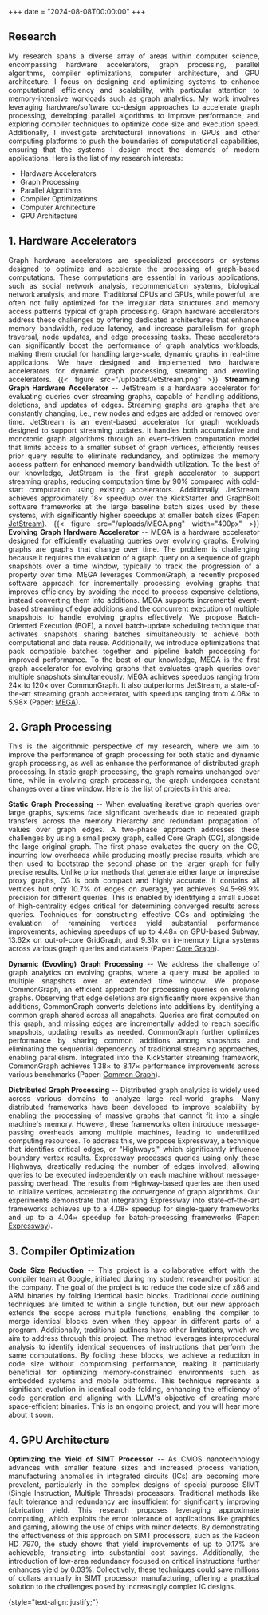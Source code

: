 +++
date = "2024-08-08T00:00:00"
+++

<div style="text-align: justify;">

## Research 
My research spans a diverse array of areas within computer science, encompassing hardware accelerators, graph processing, parallel algorithms, compiler optimizations, computer architecture, and GPU architecture. I focus on designing and optimizing systems to enhance computational efficiency and scalability, with particular attention to memory-intensive workloads such as graph analytics. My work involves leveraging hardware/software co-design approaches to accelerate graph processing, developing parallel algorithms to improve performance, and exploring compiler techniques to optimize code size and execution speed. Additionally, I investigate architectural innovations in GPUs and other computing platforms to push the boundaries of computational capabilities, ensuring that the systems I design meet the demands of modern applications. Here is the list of my research interests:

- Hardware Accelerators
- Graph Processing
- Parallel Algorithms
- Compiler Optimizations
- Computer Architecture
- GPU Architecture

## 1. Hardware Accelerators

Graph hardware accelerators are specialized processors or systems designed to optimize and accelerate the processing of graph-based computations. These computations are essential in various applications, such as social network analysis, recommendation systems, biological network analysis, and more. Traditional CPUs and GPUs, while powerful, are often not fully optimized for the irregular data structures and memory access patterns typical of graph processing. Graph hardware accelerators address these challenges by offering dedicated architectures that enhance memory bandwidth, reduce latency, and increase parallelism for graph traversal, node updates, and edge processing tasks. These accelerators can significantly boost the performance of graph analytics workloads, making them crucial for handling large-scale, dynamic graphs in real-time applications. We have designed and implemented two hardware accelerators for dynamic graph processing, streaming and evovling accelerators. 
{{< figure src="/uploads/JetStream.png" >}}
**Streaming Graph Hardware Accelerator** -- JetStream is a hardware accelerator for evaluating queries over streaming graphs, capable of handling additions, deletions, and updates of edges. Streaming graphs are graphs that are constantly changing, i.e., new nodes and edges are added or removed over time. JetStream is an event-based accelerator for graph workloads designed to support streaming updates. It handles both accumulative and monotonic graph algorithms through an event-driven computation model that limits access to a smaller subset of graph vertices, efficiently reuses prior query results to eliminate redundancy, and optimizes the memory access pattern for enhanced memory bandwidth utilization. To the best of our knowledge, JetStream is the first graph accelerator to support streaming graphs, reducing computation time by 90% compared with cold-start computation using existing accelerators. Additionally, JetStream achieves approximately 18× speedup over the KickStarter and GraphBolt software frameworks at the large baseline batch sizes used by these systems, with significantly higher speedups at smaller batch sizes (Paper: [JetStream](https://dl.acm.org/doi/abs/10.1145/3466752.3480126)).
{{< figure src="/uploads/MEGA.png" width="400px" >}}
**Evolving Graph Hardware Accelerator** -- MEGA is a hardware accelerator designed for efficiently evaluating queries over evolving graphs. Evolving graphs are graphs that change over time. The problem is challenging because it requires the evaluation of a graph query on a sequence of graph snapshots over a time window, typically to track the progression of a property over time. MEGA leverages CommonGraph, a recently proposed software approach for incrementally processing evolving graphs that improves efficiency by avoiding the need to process expensive deletions, instead converting them into additions. MEGA supports incremental event-based streaming of edge additions and the concurrent execution of multiple snapshots to handle evolving graphs effectively. We propose Batch-Oriented Execution (BOE), a novel batch-update scheduling technique that activates snapshots sharing batches simultaneously to achieve both computational and data reuse. Additionally, we introduce optimizations that pack compatible batches together and pipeline batch processing for improved performance. To the best of our knowledge, MEGA is the first graph accelerator for evolving graphs that evaluates graph queries over multiple snapshots simultaneously. MEGA achieves speedups ranging from 24× to 120× over CommonGraph. It also outperforms JetStream, a state-of-the-art streaming graph accelerator, with speedups ranging from 4.08× to 5.98× (Paper: [MEGA](https://dl.acm.org/doi/abs/10.1145/3613424.3614260)).

## 2. Graph Processing
This is the algorithmic perspective of my research, where we aim to improve the performance of graph processing for both static and dynamic graph processing, as well as enhance the performance of distributed graph processing. In static graph processing, the graph remains unchanged over time, while in evolving graph processing, the graph undergoes constant changes over a time window. Here is the list of projects in this area:

**Static Graph Processing** -- When evaluating iterative graph queries over large graphs, systems face significant overheads due to repeated graph transfers across the memory hierarchy and redundant propagation of values over graph edges. A two-phase approach addresses these challenges by using a small proxy graph, called Core Graph (CG), alongside the large original graph. The first phase evaluates the query on the CG, incurring low overheads while producing mostly precise results, which are then used to bootstrap the second phase on the larger graph for fully precise results. Unlike prior methods that generate either large or imprecise proxy graphs, CG is both compact and highly accurate. It contains all vertices but only 10.7% of edges on average, yet achieves 94.5–99.9% precision for different queries. This is enabled by identifying a small subset of high-centrality edges critical for determining converged results across queries. Techniques for constructing effective CGs and optimizing the evaluation of remaining vertices yield substantial performance improvements, achieving speedups of up to 4.48× on GPU-based Subway, 13.62× on out-of-core GridGraph, and 9.31× on in-memory Ligra systems across various graph queries and datasets (Paper: [Core Graph](https://dl.acm.org/doi/abs/10.1145/3627703.3629571)).

**Dynamic (Evovling) Graph Processing** -- We address the challenge of graph analytics on evolving graphs, where a query must be applied to multiple snapshots over an extended time window. We propose CommonGraph, an efficient approach for processing queries on evolving graphs. Observing that edge deletions are significantly more expensive than additions, CommonGraph converts deletions into additions by identifying a common graph shared across all snapshots. Queries are first computed on this graph, and missing edges are incrementally added to reach specific snapshots, updating results as needed. CommonGraph further optimizes performance by sharing common additions among snapshots and eliminating the sequential dependency of traditional streaming approaches, enabling parallelism. Integrated into the KickStarter streaming framework, CommonGraph achieves 1.38× to 8.17× performance improvements across various benchmarks (Paper: [Common Graph](https://dl.acm.org/doi/abs/10.1145/3575693.3575713)).

**Distributed Graph Processing** -- Distributed graph analytics is widely used across various domains to analyze large real-world graphs. Many distributed frameworks have been developed to improve scalability by enabling the processing of massive graphs that cannot fit into a single machine's memory. However, these frameworks often introduce message-passing overheads among multiple machines, leading to underutilized computing resources. To address this, we propose Expressway, a technique that identifies critical edges, or "Highways," which significantly influence boundary vertex results. Expressway processes queries using only these Highways, drastically reducing the number of edges involved, allowing queries to be executed independently on each machine without message-passing overhead. The results from Highway-based queries are then used to initialize vertices, accelerating the convergence of graph algorithms. Our experiments demonstrate that integrating Expressway into state-of-the-art frameworks achieves up to a 4.08× speedup for single-query frameworks and up to a 4.04× speedup for batch-processing frameworks (Paper: [Expressway](https://ieeexplore.ieee.org/abstract/document/10386860)).

## 3. Compiler Optimization
**Code Size Reduction** -- This project is a collaborative effort with the compiler team at Google, initiated during my student researcher position at the company. The goal of the project is to reduce the code size of x86 and ARM binaries by folding identical basic blocks. Traditional code outlining techniques are limited to within a single function, but our new approach extends the scope across multiple functions, enabling the compiler to merge identical blocks even when they appear in different parts of a program. Additionally, traditional outliners have other limitations, which we aim to address through this project. The method leverages interprocedural analysis to identify identical sequences of instructions that perform the same computations. By folding these blocks, we achieve a reduction in code size without compromising performance, making it particularly beneficial for optimizing memory-constrained environments such as embedded systems and mobile platforms. This technique represents a significant evolution in identical code folding, enhancing the efficiency of code generation and aligning with LLVM's objective of creating more space-efficient binaries. This is an ongoing project, and you will hear more about it soon.

## 4. GPU Architecture
**Optimizing the Yield of SIMT Processor** -- As CMOS nanotechnology advances with smaller feature sizes and increased process variation, manufacturing anomalies in integrated circuits (ICs) are becoming more prevalent, particularly in the complex designs of special-purpose SIMT (Single Instruction, Multiple Threads) processors. Traditional methods like fault tolerance and redundancy are insufficient for significantly improving fabrication yield. This research proposes leveraging approximate computing, which exploits the error tolerance of applications like graphics and gaming, allowing the use of chips with minor defects. By demonstrating the effectiveness of this approach on SIMT processors, such as the Radeon HD 7970, the study shows that yield improvements of up to 0.17% are achievable, translating into substantial cost savings. Additionally, the introduction of low-area redundancy focused on critical instructions further enhances yield by 0.03%. Collectively, these techniques could save millions of dollars annually in SIMT processor manufacturing, offering a practical solution to the challenges posed by increasingly complex IC designs.

{style="text-align: justify;"}
